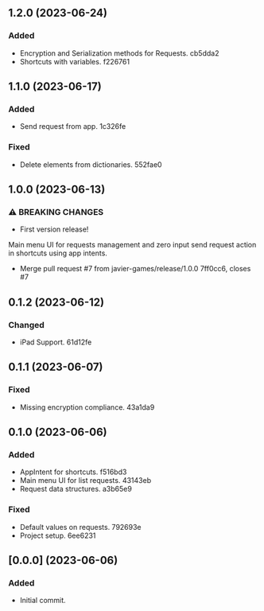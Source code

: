 ## 1.2.0 (2023-06-24)


### Added

* Encryption and Serialization methods for Requests. cb5dda2
* Shortcuts with variables. f226761

## 1.1.0 (2023-06-17)


### Added

* Send request from app. 1c326fe


### Fixed

* Delete elements from dictionaries. 552fae0

## 1.0.0 (2023-06-13)


### ⚠ BREAKING CHANGES

* First version release!

Main menu UI for requests management and zero input send request action in shortcuts using app intents.

* Merge pull request #7 from javier-games/release/1.0.0 7ff0cc6, closes #7

## 0.1.2 (2023-06-12)


### Changed

* iPad Support. 61d12fe

## 0.1.1 (2023-06-07)


### Fixed

* Missing encryption compliance. 43a1da9

## 0.1.0 (2023-06-06)


### Added

* AppIntent for shortcuts. f516bd3
* Main menu UI for list requests. 43143eb
* Request data structures. a3b65e9


### Fixed

* Default values on requests. 792693e
* Project setup. 6ee6231

## [0.0.0] (2023-06-06)

### Added

* Initial commit.
